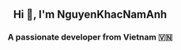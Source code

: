 <!-- <img align="left" width="400" src="https://github.githubassets.com/images/modules/profile/profile-first-repo.svg" /> -->



<h2 align="center">Hi 👋, I'm NguyenKhacNamAnh</h2>
<p align="center">
  <h3 align="center">A passionate developer from Vietnam 🇻🇳 </h3>
</p>



